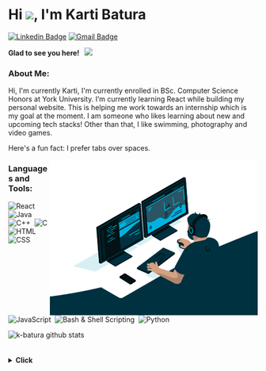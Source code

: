 # Hi <img src="https://media.giphy.com/media/hvRJCLFzcasrR4ia7z/giphy.gif" width="25px">, I'm Karti Batura

[![Linkedin Badge](https://img.shields.io/badge/LinkedIn-0077B5?style=for-the-badge&logo=linkedin&logoColor=white)](https://www.linkedin.com/in/karti-batura/)
[![Gmail Badge](https://img.shields.io/badge/Gmail-D14836?style=for-the-badge&logo=gmail&logoColor=white)](mailto:kartikeyabatura.kb@gmail.com?subject=[GitHub])



**Glad to see you here! &nbsp; ![](https://visitor-badge.glitch.me/badge?page_id=k-batura)**

### About Me:

Hi, I'm currently Karti, I'm currently enrolled in BSc. Computer Science Honors at York University. I’m currently learning React while building my personal website. This is helping me work towards an internship which is my goal at the moment. I am someone who likes learning about new and upcoming tech stacks! Other than that, I like swimming, photography and video games.

Here's a fun fact: I prefer tabs over spaces.

<img align="right" alt="GIF" src="./images/code.gif" width="420" />


### Languages and Tools:

![React](https://img.shields.io/badge/React-20232A?style=for-the-badge&logo=react&logoColor=61DAFB)&nbsp;
![Java](https://img.shields.io/badge/Java-ED8B00?style=for-the-badge&logo=java&logoColor=white)&nbsp;
![C++](https://img.shields.io/badge/C%2B%2B-00599C?style=for-the-badge&logo=c%2B%2B&logoColor=white)&nbsp;
![C](https://img.shields.io/badge/C-00599C?style=for-the-badge&logo=c&logoColor=white)&nbsp;
![HTML](https://img.shields.io/badge/HTML-239120?style=for-the-badge&logo=html5&logoColor=white)&nbsp;
![CSS](https://img.shields.io/badge/CSS-239120?&style=for-the-badge&logo=css3&logoColor=white)&nbsp;
![JavaScript](https://img.shields.io/badge/JavaScript-323330?style=for-the-badge&logo=javascript&logoColor=F7DF1E)&nbsp;
![Bash & Shell Scripting](https://img.shields.io/badge/Shell_Script-121011?style=for-the-badge&logo=gnu-bash&logoColor=white)&nbsp;
![Python](https://img.shields.io/badge/Python-3776AB?style=for-the-badge&logo=python&logoColor=white)

<img align="left" src="https://github-readme-stats.vercel.app/api/top-langs/?username=k-batura&layout=compact" alt="k-batura github stats"/>


<br />
<br />
<br />

<details>
  <summary><b>Click</b></summary>
    
  <img align="left" src="./images/cat-meme.gif"/>
</details>